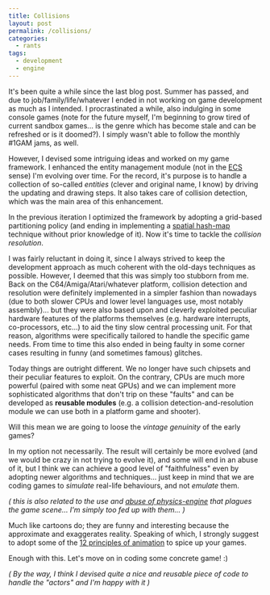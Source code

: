 ```yaml
---
title: Collisions
layout: post
permalink: /collisions/
categories: 
  - rants
tags: 
  - development
  - engine
---
```

It's been quite a while since the last blog post. Summer has passed, and due to job/family/life/whatever I ended in not working on game development as much as I intended. I procrastinated a while, also indulging in some console games (note for the future myself, I'm beginning to grow tired of current sandbox games... is the genre which has become stale and can be refreshed or is it doomed?). I simply wasn't able to follow the monthly #1GAM jams, as well.

However, I devised some intriguing ideas and worked on my game framework. I enhanced the entity management module (not in the [ECS](https://en.wikipedia.org/wiki/Entity_component_system) sense) I'm evolving over time. For the record, it's purpose is to handle a collection of so-called *entities* (clever and original name, I know) by driving the updating and drawing steps. It also takes care of collision detection, which was the main area of this enhancement.

In the previous iteration I optimized the framework by adopting a grid-based partitioning policy (and ending in implementing a [spatial hash-map](https://conkerjo.wordpress.com/2009/06/13/spatial-hashing-implementation-for-fast-2d-collisions/) technique without prior knowledge of it). Now it's time to tackle the *collision resolution*.

I was fairly reluctant in doing it, since I always strived to keep the development approach as much coherent with the old-days techniques as possible. However, I deemed that this was simply too stubborn from me. Back on the C64/Amiga/Atari/whatever platform, collision detection and resolution were definitely implemented in a simpler fashion than nowadays (due to both slower CPUs and lower level languages use, most notably assembly)... but they were also based upon and cleverly exploited peculiar hardware features of the platforms themselves (e.g. hardware interrupts, co-processors, etc...) to aid the tiny slow central processing unit. For that reason, algorithms were specifically tailored to handle the specific game needs. From time to time this also ended in being faulty in some corner cases resulting in funny (and sometimes famous) glitches.

Today things are outright different. We no longer have such chipsets and their peculiar features to exploit. On the contrary, CPUs are much more powerful (paired with some neat GPUs) and we can implement more sophisticated algorithms that don't trip on these "faults" and can be developed as **reusable modules** (e.g. a collision detection-and-resolution module we can use both in a platform game and shooter).

Will this mean we are going to loose the *vintage genuinity* of the early games?

In my option not necessarily. The result will certainly be more evolved (and we would be crazy in not trying to evolve it), and some will end in an abuse of it, but I think we can achieve a good level of "faithfulness" even by adopting newer algorithms and techniques... just keep in mind that we are coding games to *simulate* real-life behaviours, and not *emulate* them.

*( this is also related to the use and [abuse of physics-engine](/on-the-abuse-of-a-physics-engine/) that plagues the game scene... I'm simply too fed up with them... )*

Much like cartoons do; they are funny and interesting because the approximate and exaggerates reality. Speaking of which, I strongly suggest to adopt some of the [12 principles of animation](https://en.wikipedia.org/wiki/12_basic_principles_of_animation) to spice up your games.

Enough with this. Let's move on in coding some concrete game! :)

*( By the way, I think I devised quite a nice and reusable piece of code to handle the "actors" and I'm happy with it )*